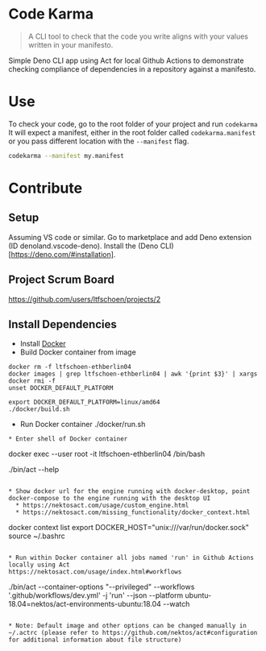 # Code Karma

> A CLI tool to check that the code you write aligns with your values written in your manifesto.

Simple Deno CLI app using Act for local Github Actions to demonstrate checking
compliance of dependencies in a repository against a manifesto.

# Use

To check your code, go to the root folder of your project and run `codekarma` 
It will expect a manifest, either in the root folder called `codekarma.manifest` or you pass different location with the `--manifest` flag.

```bash
codekarma --manifest my.manifest
```

# Contribute

## Setup

Assuming VS code or similar. 
Go to marketplace and add Deno extension (ID denoland.vscode-deno).
Install the (Deno CLI)[https://deno.com/#installation].

## Project Scrum Board

https://github.com/users/ltfschoen/projects/2

## Install Dependencies

* Install [Docker](https://docs.docker.com/get-docker/)
* Build Docker container from image
```
docker rm -f ltfschoen-ethberlin04
docker images | grep ltfschoen-ethberlin04 | awk '{print $3}' | xargs docker rmi -f
unset DOCKER_DEFAULT_PLATFORM

export DOCKER_DEFAULT_PLATFORM=linux/amd64
./docker/build.sh
```
* Run Docker container
./docker/run.sh
```
* Enter shell of Docker container
```
docker exec --user root -it ltfschoen-ethberlin04 /bin/bash

./bin/act --help
```

* Show docker url for the engine running with docker-desktop, point docker-compose to the engine running with the desktop UI
  * https://nektosact.com/usage/custom_engine.html
  * https://nektosact.com/missing_functionality/docker_context.html
```
docker context list
export DOCKER_HOST="unix:///var/run/docker.sock"
source ~/.bashrc
```

* Run within Docker container all jobs named 'run' in Github Actions locally using Act
https://nektosact.com/usage/index.html#workflows
```
./bin/act --container-options \"--privileged\" --workflows '.github/workflows/dev.yml' -j 'run' --json --platform ubuntu-18.04=nektos/act-environments-ubuntu:18.04 --watch
```

* Note: Default image and other options can be changed manually in ~/.actrc (please refer to https://github.com/nektos/act#configuration for additional information about file structure)
